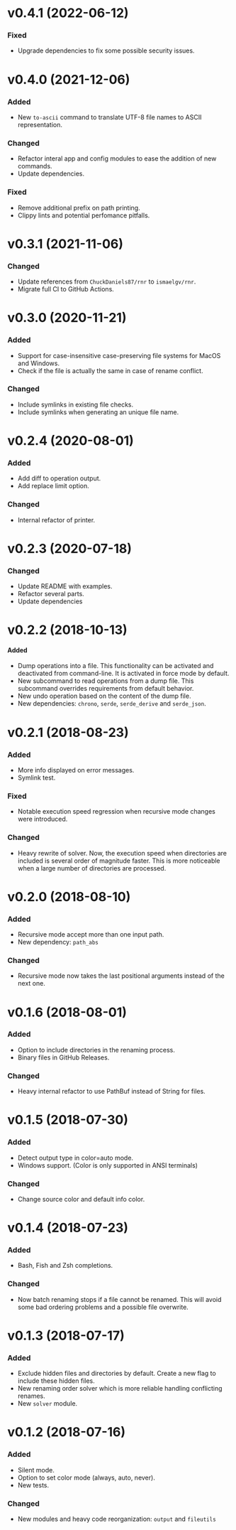# v0.4.1 (2022-06-12)
### Fixed
* Upgrade dependencies to fix some possible security issues.

# v0.4.0 (2021-12-06)
### Added
* New `to-ascii` command to translate UTF-8 file names to ASCII
  representation.
### Changed
* Refactor interal app and config modules to ease the addition of
  new commands.
* Update dependencies.
### Fixed
* Remove additional prefix on path printing.
* Clippy lints and potential perfomance pitfalls.

# v0.3.1 (2021-11-06)
### Changed
* Update references from `ChuckDaniels87/rnr` to `ismaelgv/rnr`.
* Migrate full CI to GitHub Actions.

# v0.3.0 (2020-11-21)
### Added
* Support for case-insensitive case-preserving file systems for MacOS and
  Windows.
* Check if the file is actually the same in case of rename conflict.

### Changed
* Include symlinks in existing file checks.
* Include symlinks when generating an unique file name.

# v0.2.4 (2020-08-01)
### Added
* Add diff to operation output.
* Add replace limit option.

### Changed
* Internal refactor of printer.

# v0.2.3 (2020-07-18)
### Changed
* Update README with examples.
* Refactor several parts.
* Update dependencies

# v0.2.2 (2018-10-13)
#### Added
* Dump operations into a file. This functionality can be activated and
  deactivated from command-line. It is activated in force mode by default.
* New subcommand to read operations from a dump file. This subcommand overrides
  requirements from default behavior.
* New undo operation based on the content of the dump file.
* New dependencies: `chrono`, `serde`, `serde_derive` and `serde_json`.

# v0.2.1 (2018-08-23)
### Added
* More info displayed on error messages.
* Symlink test.
### Fixed
* Notable execution speed regression when recursive mode changes were
  introduced.
### Changed
* Heavy rewrite of solver. Now, the execution speed when directories are
  included is several order of magnitude faster. This is more noticeable when a
  large number of directories are processed.

# v0.2.0 (2018-08-10)
### Added
* Recursive mode accept more than one input path.
* New dependency: `path_abs`
### Changed
* Recursive mode now takes the last positional arguments instead of the next
  one.

# v0.1.6 (2018-08-01)
### Added
* Option to include directories in the renaming process.
* Binary files in GitHub Releases.
### Changed
* Heavy internal refactor to use PathBuf instead of String for files.

# v0.1.5 (2018-07-30)
### Added
* Detect output type in color=auto mode.
* Windows support. (Color is only supported in ANSI terminals)
### Changed
* Change source color and default info color.

# v0.1.4 (2018-07-23)
### Added
* Bash, Fish and Zsh completions.
### Changed
* Now batch renaming stops if a file cannot be renamed. This will avoid some bad
  ordering problems and a possible file overwrite.

# v0.1.3 (2018-07-17)
### Added
* Exclude hidden files and directories by default. Create a new flag to include
  these hidden files.
* New renaming order solver which is more reliable handling conflicting renames. 
* New `solver` module.

# v0.1.2 (2018-07-16)
### Added
* Silent mode.
* Option to set color mode (always, auto, never).
* New tests.

### Changed
* New modules and heavy code reorganization: `output` and `fileutils`
